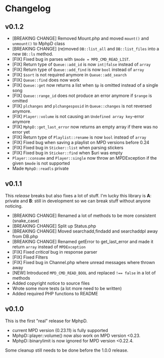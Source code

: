 # Changelog

## v0.1.2

* [BREAKING CHANGE] Removed Mount.php and moved `mount()` and `unmount()` to MphpD class
* [BREAKING CHANGE] (re)moved `DB::list_all` and `DB::list_files` into a new `DB::ls` method.
* [FIX] Fixed bug in parses with `$mode = MPD_CMD_READ_LIST`.
* [FIX] Return type of `Queue::add_id` is now `int|false` instead of `array`
* [FIX] Return type of `Queue::add_find` is now `bool` instead of `array`
* [FIX] `$sort` is not required anymore in `Queue::add_search`
* [FIX] `Queue::find` does now work
* [FIX] `Queue::get` now returns a list when `$p` is omitted instead of a single song
* [FIX] `Queue::range_id` does not produce an error anymore if `$range` is omitted
* [FIX] `plchanges` and `plchangesposid` in `Queue::changes` is not reversed anymore.
* [FIX] `Player::volume` is not causing an `Undefined array key`-error anymore
* [FIX] `MphpD::get_last_error` now returns an empty array if there was no error yet
* [FIX] Return type of `Playlist::rename` is now `bool` instead of `array`
* [FIX] Fixed bug when saving a playlist on MPD versions before 0.24
* [FIX] Fixed bug in `Sticker::list` when parsing stickers
* [FIX] Fixed bug in `Sticker::find` when $uri was empty
* `Player::consume` and `Player::single` now throw an MPDException if the given `$mode` is not supported
* Made `MphpD::readls` private


## v0.1.1

This _release_ breaks but also fixes a lot of stuff. I'm lucky this library is **A**: private and **B**:
still in development so we can break stuff without anyone noticing.

* [BREAKING CHANGE] Renamed a lot of methods to be more consistent (snake_case)
* [BREAKING CHANGE] Split up Status.php
* [BREAKING CHANGE] Moved searchadd,findadd and searchaddpl away from DB.php
* [BREAKING CHANGE] Renamed getError to get_last_error and made it return `array` instead of `MPDException`
* [FIX] Fixed _critical_ bug in response parser
* [FIX] Fixed Filters
* [FIX] Fixed bug in Channel.php where unread messages where thrown away
* [NEW] Introduced `MPD_CMD_READ_BOOL` and replaced `!== false` in a lot of methods
* Added copyright notice to source files
* Wrote some more tests (a lot more need to be written)
* Added required PHP functions to README



## v0.1.0

This is the first "real" release for MphpD.

* current MPD version (0.23.11) is fully supported
* MphpD::player::volume() now also work on MPD version <0.23.
* MphpD::binarylimit is now ignored for MPD version <0.22.4.

Some cleanup still needs to be done before the 1.0.0 release.


